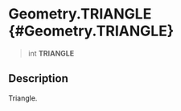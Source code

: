 Geometry.TRIANGLE {#Geometry.TRIANGLE}
=================

> int **TRIANGLE**

Description
-----------

Triangle.
